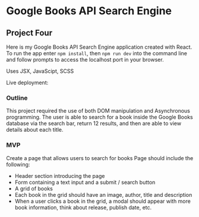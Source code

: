# Google Books API Search Engine

## Project Four

Here is my Google Books API Search Engine application created with React. To run the app enter `npm install`, then `npm run dev` into the command line and follow prompts to access the localhost port in your browser.

Uses JSX, JavaScipt, SCSS

Live deployment:

### Outline

This project required the use of both DOM manipulation and Asynchronous programming. The user is able to search for a book inside the Google Books database via the search bar, return 12 results, and then are able to view details about each title.

### MVP

Create a page that allows users to search for books Page should include the following:

- Header section introducing the page
- Form containing a text input and a submit / search button
- A grid of books
- Each book in the grid should have an image, author, title and description
- When a user clicks a book in the grid, a modal should appear with more book information, think about release, publish date, etc.
